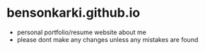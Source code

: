 # bensonkarki.github.io
- personal portfolio/resume website about me
- please dont make any changes unless any mistakes are found
